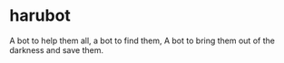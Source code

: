 # harubot
A bot to help them all, a bot to find them, A bot to bring them out of the darkness and save them.


